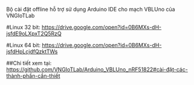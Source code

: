 Bộ cài đặt offline hỗ trợ sử dụng Arduino IDE cho mạch VBLUno của VNGIoTLab

#Linux 32 bit: 
https://drive.google.com/open?id=0B6MXs-dH-jsfdE9oLXpxT2Q5RzQ

#Linux 64 bit: 
https://drive.google.com/open?id=0B6MXs-dH-jsfdHpLcjdfQzktTWs

##Chi tiết xem tại: 
https://github.com/VNGIoTLab/Arduino_VBLUno_nRF51822#cài-đặt-các-thành-phần-cần-thiết
